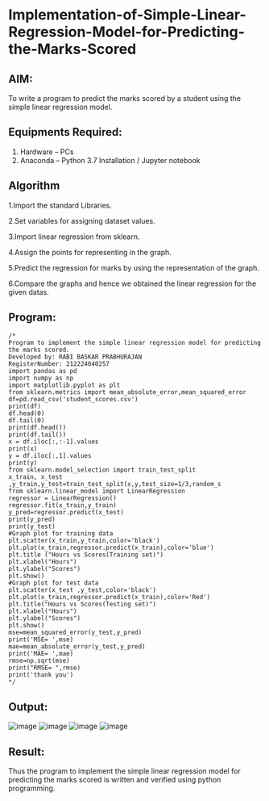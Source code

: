 # Implementation-of-Simple-Linear-Regression-Model-for-Predicting-the-Marks-Scored

## AIM:
To write a program to predict the marks scored by a student using the simple linear regression model.

## Equipments Required:
1. Hardware – PCs
2. Anaconda – Python 3.7 Installation / Jupyter notebook

## Algorithm
1.Import the standard Libraries.

2.Set variables for assigning dataset values.

3.Import linear regression from sklearn.

4.Assign the points for representing in the graph.

5.Predict the regression for marks by using the representation of the graph.

6.Compare the graphs and hence we obtained the linear regression for the given datas. 

## Program:
```
/*
Program to implement the simple linear regression model for predicting the marks scored.
Developed by: RABI BASKAR PRABHURAJAN
RegisterNumber: 212224040257
import pandas as pd 
import numpy as np 
import matplotlib.pyplot as plt 
from sklearn.metrics import mean_absolute_error,mean_squared_error 
df=pd.read_csv('student_scores.csv') 
print(df) 
df.head(0) 
df.tail(0) 
print(df.head()) 
print(df.tail()) 
x = df.iloc[:,:-1].values 
print(x) 
y = df.iloc[:,1].values 
print(y) 
from sklearn.model_selection import train_test_split 
x_train, x_test ,y_train,y_test=train_test_split(x,y,test_size=1/3,random_s 
from sklearn.linear_model import LinearRegression 
regressor = LinearRegression() 
regressor.fit(x_train,y_train) 
y_pred=regressor.predict(x_test) 
print(y_pred) 
print(y_test) 
#Graph plot for training data 
plt.scatter(x_train,y_train,color='black') 
plt.plot(x_train,regressor.predict(x_train),color='blue') 
plt.title ("Hours vs Scores(Training set)") 
plt.xlabel("Hours") 
plt.ylabel("Scores") 
plt.show() 
#Graph plot for test data 
plt.scatter(x_test ,y_test,color='black') 
plt.plot(x_train,regressor.predict(x_train),color='Red') 
plt.title("Hours vs Scores(Testing set)") 
plt.xlabel("Hours") 
plt.ylabel("Scores") 
plt.show() 
mse=mean_squared_error(y_test,y_pred) 
print('MSE= ',mse) 
mae=mean_absolute_error(y_test,y_pred) 
print('MAE= ',mae) 
rmse=np.sqrt(mse) 
print("RMSE= ",rmse) 
print('thank you')
*/
```

## Output:
![image](https://github.com/user-attachments/assets/bb7b1a8a-c371-4c20-9513-cc91639dc3ac)
![image](https://github.com/user-attachments/assets/60b0d4a3-a3cb-426a-a88e-ec39757b69cb)
![image](https://github.com/user-attachments/assets/271c36a5-82e8-4ebd-bad5-48ec37ad1da4)
![image](https://github.com/user-attachments/assets/5a6a6d23-40d0-4815-942f-5acb9787ee9c)

## Result:
Thus the program to implement the simple linear regression model for predicting the marks scored is written and verified using python programming.
